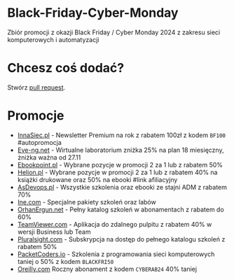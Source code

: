 # Black-Friday-Cyber-Monday
Zbiór promocji z okazji Black Friday / Cyber Monday 2024 z zakresu sieci komputerowych i automatyzacji

# Chcesz coś dodać?
Stwórz [pull request](https://github.com/rafalrud/Black-Friday-Cyber-Monday/pulls).

# Promocje
* [InnaSiec.pl](https://innasiec.pl/newsletter/) - Newsletter Premium na rok z rabatem 100zł z kodem `BF100` #autopromocja
*  [Eve-ng.net](https://www.eve-ng.net/) - Wirtualne laboratorium zniżka 25% na plan 18 miesięczny, żniżka ważna od 27.11
* [Ebookpoint.pl](https://ebookpoint.pl/promocja/2za1/33/informatyka) - Wybrane pozycje w promocji 2 za 1 lub z rabatem 50%
* [Helion.pl](https://helion.pl/pagec/156926/1/promocja/2za1/35/sieci-komputerowe) - Wybrane pozycje w promocji 2 za 1 lub z rabatem 40% na książki drukowane oraz 50% na ebooki #link afiliacyjny
* [AsDevops.pl](https://asdevops.pl/akcja-specjalna/) - Wszystkie szkolenia oraz ebooki ze stajni ADM z rabatem 70%
* [Ine.com](https://checkout.ine.com/black-friday) - Specjalne pakiety szkoleń oraz labów
* [OrhanErgun.net](https://orhanergun.net/pricing) - Pełny katalog szkoleń w abonamentach z rabatem do 60%
* [TeamViewer.com](https://service.teamviewer.com/pl-pl/overview/a?coupon=CMP-W-GN-BF24#Single) - Aplikacja do zdalnego pulpitu z rabatem 40% w wersji Business lub Team
* [Pluralsight.com](https://www.pluralsight.com/pricing/skills) - Subskrypcja na dostęp do pełnego katalogu szkoleń z rabatem 50%
* [PacketCoders.io](https://www.packetcoders.io/membership-gbp/) - Szkolenia z programowania sieci komputerowych taniej o 50% z kodem `BLACKFRI50`
* [Oreilly.com](https://learning.oreilly.com/signup/?code=CYBERAB24) Roczny abonament z kodem `CYBERAB24` 40% taniej



